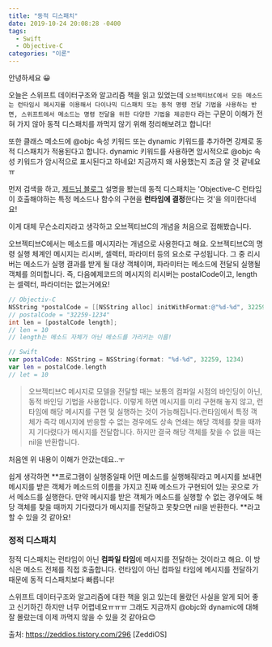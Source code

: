 ```yaml
---
title: "동적 디스패치"
date: 2019-10-24 20:08:28 -0400
tags:
  - Swift
  - Objective-C
categories: "이론"
---
```




안녕하세요 😀 

오늘은 스위프트 데이터구조와 알고리즘 책을 읽고 있었는데 `오브젝티브C에서 모든 메소드는 런타임시 메시지를 이용해서 다이나믹 디스패치 또는 동적 명령 전달 기법을 사용하는 반면, 스위프트에서 메소드는 명령 전달을 위한 다양한 기법을 제공한다` 라는 구문이 이해가 전혀 가지 않아 동적 디스패치를 까먹지 않기 위해 정리해보려고 합니다!

또한 클래스 메소드에 @objc 속성 키워드 또는 dynamic 키워드를 추가하면 강제로 동적 디스패치가 적용된다고 합니다. dynamic 키워드를 사용하면 암시적으로 @objc 속성 키워드가 암시적으로 표시된다고 하네요! 지금까지 왜 사용했는지 조금 알 것 같네요ㅠ

먼저 검색을 하고, [제드님 블로그](https://zeddios.tistory.com/296) 설명을 봤는데 동적 디스패치는 'Objective-C 런타임이 호출해야하는 특정 메소드나 함수의 구현을 **런타임에 결정**한다는 것'을 의미한다네요!

이게 대체 무슨소리지라고 생각하고 오브젝티브C의 개념을 처음으로 접해봤습니다.

오브젝티브C에서는 메소드를 메시지라는 개념으로 사용한다고 해요. 오브젝티브C의 명령 실행 체계인 메시지는 리시버, 셀렉터, 파라미터 등의 요소로 구성됩니다. 그 중 리시버는 메소드가 실행 결과를 받게 될 대상 객체이며, 파라미터는 메소드에 전달되 실행될 객체를 의미합니다. 즉, 다음예제코드의 메시지의 리시버는 postalCode이고, length는 셀렉터, 파라미터는 없는거에요!



```objective-c
// Objectiv-C
NSString *postalCode = [[NSString alloc] initWithFormat:@"%d-%d", 32259, 1234];
// postalCode = "32259-1234"
int len = [postalCode length];
// len = 10
// length는 메소드 자체가 아닌 메소드를 가리키는 이름!
```



```swift
// Swift
var postalCode: NSString = NSString(format: "%d-%d", 32259, 1234)
var len = postalCode.length
// let = 10
```



> 오브젝티브C 메시지로 모델을 전달할 때는 보통의 컴파일 시점의 바인딩이 아닌, 동적 바인딩 기법을 사용합니다. 이렇게 하면 메시지를 미리 구현해 놓지 않고, 런타임에 해당 메시지를 구현 및 실행하는 것이 가능해집니다.런타임에서 특정 객체가 즉각 메시지에 반응할 수 없는 경우에도 상속 연쇄는 해당 객체를 찾을 때까지 기다렸다가 메시지를 전달합니다. 하지만 결국 해당 객체를 찾을 수 없을 때는 nil을 반환합니다.

처음엔 위 내용이 이해가 안갔는데요..ㅜ

쉽게 생각하면 **프로그램이 실행중일때 어떤 메소드를 실행해줘!라고 메시지를 보내면 메시지를 받은 객체가 메소드의 이름을 가지고 진짜 메소드가 구현되어 있는 곳으로 가서 메소드를 실행한다. 만약 메시지를 받은 객체가 메소드를 실행할 수 없는 경우에도 해당 객체를 찾을 때까지 기다렸다가 메시지를 전달하고 못찾으면 nil을 반환한다. **라고 할 수 있을 것 같아요!



### 정적 디스패치

정적 디스패치는 런타임이 아닌 **컴파일 타임**에 메시지를 전달하는 것이라고 해요. 이 방식은 메소드 전체를 직접 호출합니다. 런타임이 아닌 컴파일 타임에 메시지를 전달하기 때문에 동적 디스패치보다 빠릅니다! 



스위프트 데이터구조와 알고리즘에 대한 책을 읽고 있는데 몰랐던 사실을 알게 되어 좋고 신기하긴 하지만 너무 어렵네요ㅠㅠㅠ 그래도 지금까지 @objc와 dynamic에 대해 잘 몰랐는데 이제 까먹지 않을 수 있을 것 같아요😊

출처: https://zeddios.tistory.com/296 [ZeddiOS]
